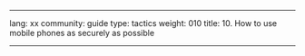 

---

lang: xx
community: guide
type: tactics
weight: 010
title: 10. How to use mobile phones as securely as possible

---

<stub>

